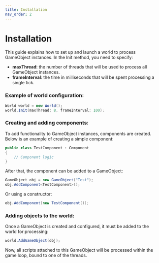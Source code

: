 ```yaml
---
title: Installation
nav_order: 2
---
```


# Installation

This guide explains how to set up and launch a world to process GameObject instances. In the Init method, you need to specify:

- **maxThread**: the number of threads that will be used to process all GameObject instances.
- **frameInterval**: the time in milliseconds that will be spent processing a single tick.

### Example of world configuration:

```csharp
World world = new World();
world.Init(maxThread: 8, frameInterval: 100);
```

### Creating and adding components:

To add functionality to GameObject instances, components are created. Below is an example of creating a simple component:

```csharp
public class TestComponent : Component
{
    // Component logic
}
```

After that, the component can be added to a GameObject:

```csharp
GameObject obj = new GameObject("Test");
obj.AddComponent<TestComponent>();
```

Or using a constructor:

```csharp
obj.AddComponent(new TestComponent());
```

### Adding objects to the world:

Once a GameObject is created and configured, it must be added to the world for processing:

```csharp
world.AddGameObject(obj);
```

Now, all scripts attached to this GameObject will be processed within the game loop, bound to one of the threads.
